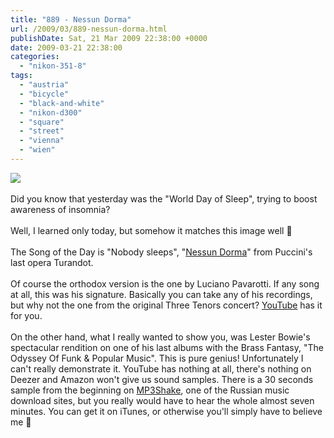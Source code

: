 ```yaml
---
title: "889 - Nessun Dorma"
url: /2009/03/889-nessun-dorma.html
publishDate: Sat, 21 Mar 2009 22:38:00 +0000
date: 2009-03-21 22:38:00
categories: 
  - "nikon-351-8"
tags: 
  - "austria"
  - "bicycle"
  - "black-and-white"
  - "nikon-d300"
  - "square"
  - "street"
  - "vienna"
  - "wien"
---
```

<a href="https://d25zfm9zpd7gm5.cloudfront.net/1200x1200/2009/20090320_072509_ps.jpg" target="_blank"><img src="https://d25zfm9zpd7gm5.cloudfront.net/0600x0600/2009/20090320_072509_ps.jpg"/></a><br/><br/>Did you know that yesterday was the "World Day of Sleep", trying to boost awareness of insomnia?<br/><br/> Well, I learned only today, but somehow it matches this image well 🙂<br/><br/>The Song of the Day is "Nobody sleeps", "<a href="http://classicalmusic.about.com/od/opera/qt/nessundormatext.htm" target="_blank">Nessun Dorma</a>" from Puccini's last opera Turandot.<br/><br/>Of course the orthodox version is the one by Luciano Pavarotti. If any song at all, this was his signature. Basically you can take any of his recordings, but why not the one from the original Three Tenors concert? <a href="http://www.youtube.com/watch?v=2uVxIVhYUuA" target="_blank">YouTube</a> has it for you.<br/><br/> On the other hand, what I really wanted to show you, was Lester Bowie's spectacular rendition on one of his last albums with the Brass Fantasy, "The Odyssey Of Funk & Popular Music". This is pure genius! Unfortunately I can't really demonstrate it. YouTube has nothing at all, there's nothing on Deezer and Amazon won't give us sound samples. There is a 30 seconds sample from the beginning on <a href="http://mp3shake.com/en/Lester_Bowie's_Brass_Fantasy/136627-Nessun_dorma_mp3_download.html">MP3Shake</a>, one of the Russian music download sites, but you really would have to hear the whole almost seven minutes. You can get it on iTunes, or otherwise you'll simply have to believe me 🙂
